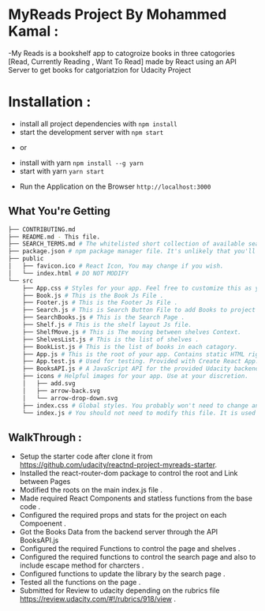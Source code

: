 # MyReads Project By Mohammed Kamal : 
-My Reads is a bookshelf app to catogroize books in three catogories [Read, Currently Reading , Want To Read] made by React using an API Server to get books for catgoriatzion for Udacity Project 

# Installation :
* install all project dependencies with `npm install`
* start the development server with `npm start`
- or 
* install with yarn `npm install --g yarn`
* start with yarn `yarn start`
- Run the Application on the Browser `http://localhost:3000`
## What You're Getting
```bash
├── CONTRIBUTING.md
├── README.md - This file.
├── SEARCH_TERMS.md # The whitelisted short collection of available search terms for you to use with your app.
├── package.json # npm package manager file. It's unlikely that you'll need to modify this.
├── public
│   ├── favicon.ico # React Icon, You may change if you wish.
│   └── index.html # DO NOT MODIFY
└── src
    ├── App.css # Styles for your app. Feel free to customize this as you desire.
    ├── Book.js # This is the Book Js File . 
    ├── Footer.js # This is the Footer Js File .
    ├── Search.js # This is Search Button File to add Books to project . 
    ├── SearchBooks.js # This is the Search Page . 
    ├── Shelf.js # This is the shelf layout Js file.
    ├── ShelfMove.js # This is The moving between shelves Context.
    ├── ShelvesList.js # This is the list of shelves .
    ├── BookList.js # This is the list of books in each catagory.
    ├── App.js # This is the root of your app. Contains static HTML right now.
    ├── App.test.js # Used for testing. Provided with Create React App. Testing is encouraged, but not required.
    ├── BooksAPI.js # A JavaScript API for the provided Udacity backend. Instructions for the methods are below.
    ├── icons # Helpful images for your app. Use at your discretion.
    │   ├── add.svg
    │   ├── arrow-back.svg
    │   └── arrow-drop-down.svg
    ├── index.css # Global styles. You probably won't need to change anything here.
    └── index.js # You should not need to modify this file. It is used for DOM rendering only.
```

## WalkThrough :
- Setup the starter code after clone it from https://github.com/udacity/reactnd-project-myreads-starter.
- Installed the react-router-dom package to control the root and Link between Pages
- Modified the roots on the main index.js file .
- Made required React Components and statless functions from the base code .
- Configured the required props and stats for the project on each Compoenent . 
- Got the Books Data from the backend server through the API BooksAPI.js
- Configured the required Functions to control the page and shelves .
- Configured the required functions to control the search page and also to include escape method for charcters .
- Configured functions to update the library by the search page .
- Tested all the functions on the page .
- Submitted for Review to udacity depending on the rubrics file https://review.udacity.com/#!/rubrics/918/view .

